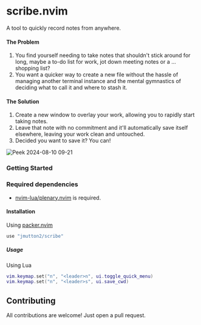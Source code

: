 # scribe.nvim

A tool to quickly record notes from anywhere.

#### The Problem

1. You find yourself needing to take notes that shouldn't stick around for long, maybe a to-do list for work, jot down meeting notes or a ... shopping list?
2. You want a quicker way to create a new file without the hassle of managing another terminal instance and the mental gymnastics of deciding what to call it and where to stash it.

#### The Solution

1. Create a new window to overlay your work, allowing you to rapidly start taking notes.
2. Leave that note with no commitment and it'll automatically save itself elsewhere, leaving your work clean and untouched.
3. Decided you want to save it? You can!

![Peek 2024-08-10 09-21](https://github.com/user-attachments/assets/47c2f20c-2d72-4395-b1ab-d49265e3caa4)

### Getting Started

### Required dependencies

- [nvim-lua/plenary.nvim](https://github.com/nvim-lua/plenary.nvim) is required.

#### Installation

Using [packer.nvim](https://github.com/wbthomason/packer.nvim)

```lua
use "jmutton2/scribe"
```

##### Usage

Using Lua

```lua
vim.keymap.set("n", "<leader>n", ui.toggle_quick_menu)
vim.keymap.set("n", "<leader>s", ui.save_cwd)
```

## Contributing

All contributions are welcome! Just open a pull request. 
